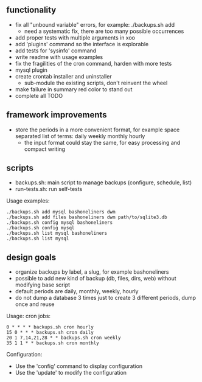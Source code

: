 functionality
-------------

- fix all "unbound variable" errors, for example: ./backups.sh add
  - need a systematic fix, there are too many possible occurrences
- add proper tests with multiple arguments in xoo
- add 'plugins' command so the interface is explorable
- add tests for 'sysinfo' command
- write readme with usage examples
- fix the fragilities of the cron command, harden with more tests
- mysql plugin
- create crontab installer and uninstaller
  - sub-module the existing scripts, don't reinvent the wheel
- make failure in summary red color to stand out
- complete all TODO

framework improvements
----------------------

- store the periods in a more convenient format, for example space separated list of terms: daily weekly monthly hourly
  - the input format could stay the same, for easy processing and compact writing

scripts
-------

- backups.sh: main script to manage backups (configure, schedule, list)
- run-tests.sh: run self-tests

Usage examples:

    ./backups.sh add mysql bashoneliners dwm
    ./backups.sh add files bashoneliners dwm path/to/sqlite3.db
    ./backups.sh config mysql bashoneliners
    ./backups.sh config mysql
    ./backups.sh list mysql bashoneliners
    ./backups.sh list mysql

design goals
------------

- organize backups by label, a slug, for example bashoneliners
- possible to add new kind of backup (db, files, dirs, web) without modifying base script
- default periods are daily, monthly, weekly, hourly
- do not dump a database 3 times just to create 3 different periods, dump once and reuse

Usage: cron jobs:

    0 * * * * backups.sh cron hourly
    15 0 * * * backups.sh cron daily
    20 1 7,14,21,28 * * backups.sh cron weekly
    35 1 1 * * backups.sh cron monthly

Configuration:

- Use the 'config' command to display configuration
- Use the 'update' to modify the configuration

